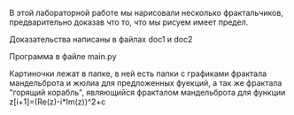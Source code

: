 В этой лабораторной работе мы нарисовали несколько фрактальчиков, предварительно доказав что то, что мы рисуем имеет предел.

Доказательства написаны в файлах doc1 и doc2

Программа в файле main.py

Картиночки лежат в папке, в ней есть папки с графиками фрактала мандельброта и жюлиа для предложенных фуекций, а так же фрактала "горящий корабль", являющийся фракталом мандельброта для функции 
z[i+1]=(Re(z)-i*Im(z))^2+c
